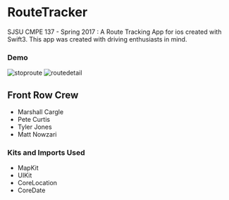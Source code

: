 # RouteTracker
SJSU CMPE 137 - Spring 2017 : A Route Tracking App for ios created with Swift3.
This app was created with driving enthusiasts in mind.

### Demo
![stoproute](https://user-images.githubusercontent.com/14061153/27006335-5c122fae-4de6-11e7-87ee-d100da2a14bd.gif)
![routedetail](https://user-images.githubusercontent.com/14061153/27006347-a2826af8-4de6-11e7-9e4c-aa47d0941cd2.gif)

## Front Row Crew
* Marshall Cargle
* Pete Curtis
* Tyler Jones
* Matt Nowzari

### Kits and Imports Used
* MapKit
* UIKit
* CoreLocation
* CoreDate
